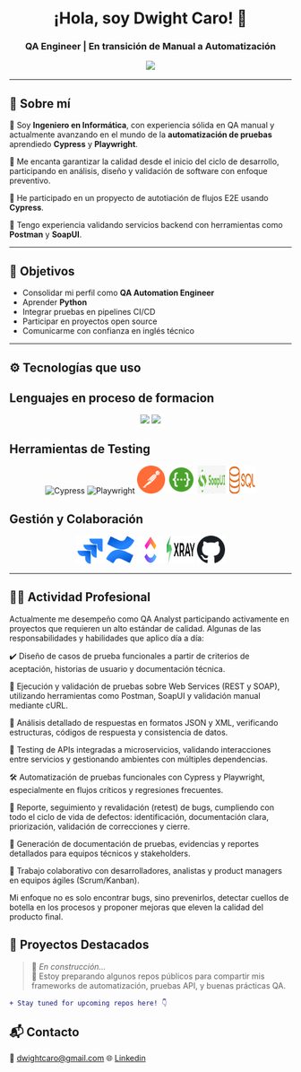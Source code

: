 <h1 align="center">¡Hola, soy Dwight Caro! 👋</h1>
<h3 align="center">QA Engineer | En transición de Manual a Automatización</h3>

<p align="center">
  <img src="https://media.giphy.com/media/L8K62iTDkzGX6/giphy.gif" width="200" />
</p>

---

## 🧠 Sobre mí

💬 Soy **Ingeniero en Informática**, con experiencia sólida en QA manual y actualmente avanzando en el mundo de la **automatización de pruebas** aprendiedo **Cypress** y **Playwright**.

🚀 Me encanta garantizar la calidad desde el inicio del ciclo de desarrollo, participando en análisis, diseño y validación de software con enfoque preventivo.  

🔁 He participado en un propyecto de autotiación de flujos E2E usando **Cypress**.

🔧 Tengo experiencia validando servicios backend con herramientas como **Postman** y **SoapUI**.

---

## 🎯 Objetivos

- Consolidar mi perfil como **QA Automation Engineer**
- Aprender **Python**
- Integrar pruebas en pipelines CI/CD
- Participar en proyectos open source
- Comunicarme con confianza en inglés técnico

---

## ⚙️ Tecnologías que uso

## Lenguajes en proceso de formacion

<p align="center">
  <img src="https://cdn.jsdelivr.net/gh/devicons/devicon/icons/javascript/javascript-original.svg" width="50" />
  <img src="/dwightcaro/Python-logo-notext.svg.png" width="50" />
</p>

## Herramientas de Testing

<p align="center">
  <img src="https://avatars.githubusercontent.com/u/8908513?s=200&v=4" title="Cypress" width="50"/>
  <img src="https://playwright.dev/img/playwright-logo.svg" title="Playwright" width="50"/>
  <img src="./images/postman-icon.svg" title="Postman" widht="50" height="50"/>
  <img src="./images/swagger-icon-2048x2048-563qbzey.png" title="Swagger" width="50"/>
  <img src="./images/657-6574406_soapui-soap-ui-logo-png-transparent-png.png" title="SoapUI" width="50" height="50"/>
  <img src="./images/Sql_data_base_with_logo.svg.png" title="SQL" width="50" height="50"/>
</p>

## Gestión y Colaboración

<p align="center">
  <img src="./images/jira-1.svg" title="Jira" width="50" height="50"/>
  <img src="./images/confluence.svg" title="Confluence" width="50" height="50"/>
  <img src="./images/ClickUp-Emblem.png" title="ClickUp" width="50" height="50"/>
  <img src="./images/8b76ef-xray-for-jira.svg" title="XRay" width="50" height="50"/>
  <img src="./images/Octicons-mark-github.svg" width="50" height="50"/>
</p>

---

## 👨‍💻 Actividad Profesional
Actualmente me desempeño como QA Analyst participando activamente en proyectos que requieren un alto estándar de calidad. Algunas de las responsabilidades y habilidades que aplico día a día:

✔️ Diseño de casos de prueba funcionales a partir de criterios de aceptación, historias de usuario y documentación técnica.

🧪 Ejecución y validación de pruebas sobre Web Services (REST y SOAP), utilizando herramientas como Postman, SoapUI y validación manual mediante cURL.

🧾 Análisis detallado de respuestas en formatos JSON y XML, verificando estructuras, códigos de respuesta y consistencia de datos.

🔗 Testing de APIs integradas a microservicios, validando interacciones entre servicios y gestionando ambientes con múltiples dependencias.

🛠️ Automatización de pruebas funcionales con Cypress y Playwright, especialmente en flujos críticos y regresiones frecuentes.

🐛 Reporte, seguimiento y revalidación (retest) de bugs, cumpliendo con todo el ciclo de vida de defectos: identificación, documentación clara, priorización, validación de correcciones y cierre.

📄 Generación de documentación de pruebas, evidencias y reportes detallados para equipos técnicos y stakeholders.

🧩 Trabajo colaborativo con desarrolladores, analistas y product managers en equipos ágiles (Scrum/Kanban).

Mi enfoque no es solo encontrar bugs, sino prevenirlos, detectar cuellos de botella en los procesos y proponer mejoras que eleven la calidad del producto final.

## 📂 Proyectos Destacados

> 🔧 *En construcción...*  
> 🚧 Estoy preparando algunos repos públicos para compartir mis frameworks de automatización, pruebas API, y buenas prácticas QA.

```diff
+ Stay tuned for upcoming repos here! 👇
```
## 📬 Contacto

📧 dwightcaro@gmail.com
🌐 [Linkedin](https://www.linkedin.com/in/dwightcaro/)
